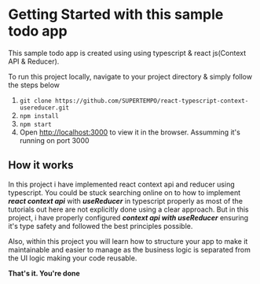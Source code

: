 # Getting Started with this sample todo app

This sample todo app is created using using typescript & react js(Context API & Reducer).

To run this project locally, navigate to your project directory  & simply follow the steps below

1. `git clone https://github.com/SUPERTEMPO/react-typescript-context-usereducer.git`
2. `npm install`
3. `npm start`
4. Open [http://localhost:3000](http://localhost:3000) to view it in the browser. Assumming it's running on port 3000

## How it works

In this project i have implemented react context api and reducer using typescript. You could be stuck searching online on to how to implement ***react context api*** with ***useReducer*** in typescript properly as most of the tutorials out here are not explicitly done using a clear approach. But in this project, i have properly configured ***context api with useReducer*** ensuring it's type safety and followed the best principles possible.

Also, within this project you will learn how to structure your app to make it maintainable and easier to manage as the business logic is separated from the UI logic making your code reusable. 


**That's it. You're done**



